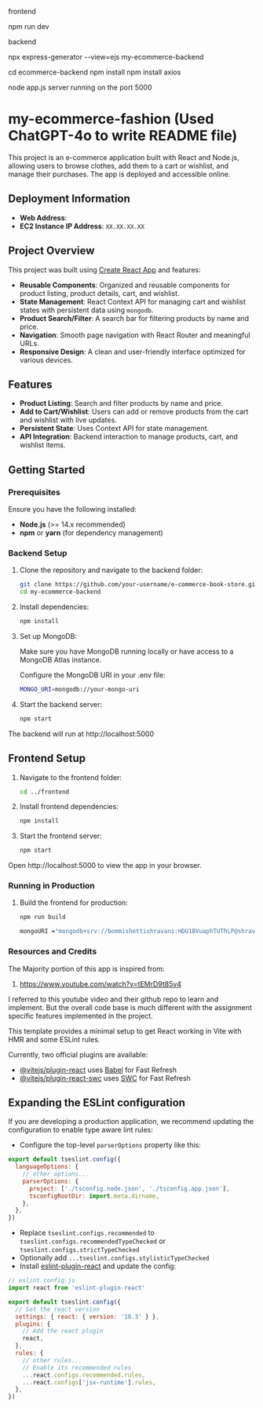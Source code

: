<!-- # React + TypeScript + Vite
created vite workspace
do the below command for vite creation
npm create vite@latest my-ecommerce-fashion --template react
choose typescript
go th the current folder that is my-ecommerce-fashion
cd my-ecommerce-fashion
npm install
npm install react-router-dom

After following the above commands
run the application using command npm run dev
click on the displayed localhoast inorder to see output
stage the changes by using command git add .
commit the changes by using command git commit -m "message"
push the changes by using the command git push -->



frontend

npm run dev

backend 

npx express-generator --view=ejs my-ecommerce-backend

cd ecommerce-backend
npm install
npm install axios


node app.js
server running on the port 5000


# my-ecommerce-fashion (Used ChatGPT-4o to write README file)

This project is an e-commerce application built with React and Node.js, allowing users to browse clothes, add them to a cart or wishlist, and manage their purchases. The app is deployed and accessible online.


## Deployment Information

- **Web Address**:
- **EC2 Instance IP Address**: `XX.XX.XX.XX`

## Project Overview

This project was built using [Create React App](https://github.com/facebook/create-react-app) and features:
- **Reusable Components**: Organized and reusable components for product listing, product details, cart, and wishlist.
- **State Management**: React Context API for managing cart and wishlist states with persistent data using `mongodb`.
- **Product Search/Filter**: A search bar for filtering products by name and price.
- **Navigation**: Smooth page navigation with React Router and meaningful URLs.
- **Responsive Design**: A clean and user-friendly interface optimized for various devices.

## Features

- **Product Listing**: Search and filter products by name and price.
- **Add to Cart/Wishlist**: Users can add or remove products from the cart and wishlist with live updates.
- **Persistent State**: Uses Context API for state management.
- **API Integration**: Backend interaction to manage products, cart, and wishlist items.

## Getting Started

### Prerequisites

Ensure you have the following installed:
- **Node.js** (>= 14.x recommended)
- **npm** or **yarn** (for dependency management)

### Backend Setup

1. Clone the repository and navigate to the backend folder:

   ```bash
   git clone https://github.com/your-username/e-commerce-book-store.git
   cd my-ecommerce-backend

2. Install dependencies:

    ```bash
    npm install

3. Set up MongoDB:

    Make sure you have MongoDB running locally or have access to a MongoDB Atlas instance.

    Configure the MongoDB URI in your .env file:

    ```bash
    MONGO_URI=mongodb://your-mongo-uri  

4. Start the backend server:

    ```bash
    npm start    

The backend will run at http://localhost:5000

## Frontend Setup

1. Navigate to the frontend folder:

    ```bash
    cd ../frontend


2. Install frontend dependencies:    

    ```bash
    npm install

3. Start the frontend server:

    ```bash
    npm start

Open http://localhost:5000 to view the app in your browser.


### Running in Production

1. Build the frontend for production:

    ```bash
    npm run build

    mongoURI ="mongodb+srv://bommishettishravani:HDU1BVuaphTUThLP@shravcluster.8ngdp.mongodb.net/?retryWrites=true&w=majority"


### Resources and Credits

The Majority portion of this app is inspired from:
1. https://www.youtube.com/watch?v=tEMrD9t85v4

I referred to this youtube video and their github repo to learn and implement. But the overall code base is much different with the assignment specific features implemented in the project.


This template provides a minimal setup to get React working in Vite with HMR and some ESLint rules.

Currently, two official plugins are available:

- [@vitejs/plugin-react](https://github.com/vitejs/vite-plugin-react/blob/main/packages/plugin-react/README.md) uses [Babel](https://babeljs.io/) for Fast Refresh
- [@vitejs/plugin-react-swc](https://github.com/vitejs/vite-plugin-react-swc) uses [SWC](https://swc.rs/) for Fast Refresh

## Expanding the ESLint configuration

If you are developing a production application, we recommend updating the configuration to enable type aware lint rules:

- Configure the top-level `parserOptions` property like this:

```js
export default tseslint.config({
  languageOptions: {
    // other options...
    parserOptions: {
      project: ['./tsconfig.node.json', './tsconfig.app.json'],
      tsconfigRootDir: import.meta.dirname,
    },
  },
})
```

- Replace `tseslint.configs.recommended` to `tseslint.configs.recommendedTypeChecked` or `tseslint.configs.strictTypeChecked`
- Optionally add `...tseslint.configs.stylisticTypeChecked`
- Install [eslint-plugin-react](https://github.com/jsx-eslint/eslint-plugin-react) and update the config:

```js
// eslint.config.js
import react from 'eslint-plugin-react'

export default tseslint.config({
  // Set the react version
  settings: { react: { version: '18.3' } },
  plugins: {
    // Add the react plugin
    react,
  },
  rules: {
    // other rules...
    // Enable its recommended rules
    ...react.configs.recommended.rules,
    ...react.configs['jsx-runtime'].rules,
  },
})
```
